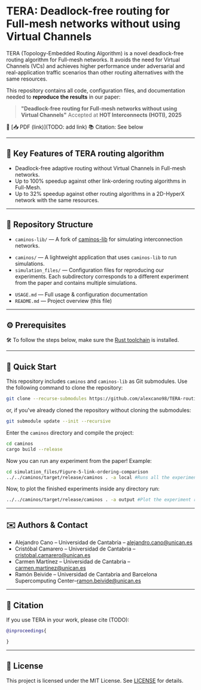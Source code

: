 # TERA: Deadlock-free routing for Full-mesh networks without using Virtual Channels

TERA (Topology-Embedded Routing Algorithm) is a novel deadlock-free routing algorithm for Full-mesh networks. It avoids the need for Virtual Channels (VCs) and achieves higher performance under adversarial and real-application traffic scenarios than other routing alternatives with the same resources.

This repository contains all code, configuration files, and documentation needed to **reproduce the results** in our paper:

> **"Deadlock-free routing for Full-mesh networks without using Virtual Channels"**
> Accepted at **HOT Interconnects (HOTI), 2025**

📄 [📥 PDF (link)](TODO: add link)
📚 Citation: See below

---
## 🚀 Key Features of TERA routing algorithm

* Deadlock-free adaptive routing without Virtual Channels in Full-mesh networks.
* Up to 100% speedup against other link-ordering routing algorithms in Full-Mesh.
* Up to 32% speedup against other routing algorithms in a 2D-HyperX network with the same resources.
---

## 📁 Repository Structure

* `caminos-lib/` — A fork of [caminos-lib](https://github.com/nakacristo/caminos-lib) for simulating interconnection networks.
- `caminos/` — A lightweight application that uses `caminos-lib` to run simulations.
- `simulation_files/` — Configuration files for reproducing our experiments. Each subdirectory corresponds to a different experiment from the paper and contains multiple simulations.
* `USAGE.md` — Full usage & configuration documentation
* `README.md` — Project overview (this file)

---

## ⚙️ Prerequisites

🛠️ To follow the steps below, make sure the [Rust toolchain](https://www.rust-lang.org/tools/install) is installed.

---

## 🧪 Quick Start

This repository includes `caminos` and `caminos-lib` as Git submodules.
Use the following command to clone the repository:

```bash
git clone --recurse-submodules https://github.com/alexcano98/TERA-routing-HOTI-2025-reproducibility.git
````
or, if you've already cloned the repository without cloning the submodules:

```bash
git submodule update --init --recursive
````

Enter the `caminos` directory and compile the project:
````bash
cd caminos
cargo build --release
````
Now you can run any experiment from the paper! Example:
````bash
cd simulation_files/Figure-5-link-ordering-comparison
../../caminos/target/release/caminos . -a local #Runs all the experiments from the directory defined in the main.cfg.
````
Now, to plot the finished experiments inside any directory run:
````bash
../../caminos/target/release/caminos . -a output #Plot the experiment results following the main.od.
````

---


## ✉️ Authors & Contact

* Alejandro Cano – Universidad de Cantabria – [alejandro.cano@unican.es](mailto:alejandro.cano@unican.es)
* Cristóbal Camarero – Universidad de Cantabria –[cristobal.camarero@unican.es](mailto:cristobal.camarero@unican.es)
* Carmen Martínez – Universidad de Cantabria –[carmen.martinez@unican.es](mailto:cristobal.camarero@unican.es)
* Ramón Beivide – Universidad de Cantabria and Barcelona Supercomputing Center–[ramon.beivide@unican.es](mailto:ramon.beivide@unican.es)

---

## 📄 Citation

If you use TERA in your work, please cite (TODO):

```bibtex
@inproceedings{

}
```

---

## 📜 License

This project is licensed under the MIT License. See [LICENSE](./LICENSE) for details.
